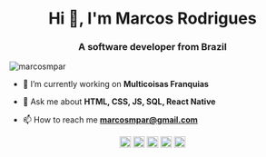 <h1 align="center">Hi 👋, I'm Marcos Rodrigues</h1>
<h3 align="center">A software developer from Brazil</h3>
<p align="left"> <img src="https://komarev.com/ghpvc/?username=marcosmpar" alt="marcosmpar" /> </p>

- 🔭 I’m currently working on **Multicoisas Franquias**

- 💬 Ask me about **HTML, CSS, JS, SQL, React Native**

- 📫 How to reach me **marcosmpar@gmail.com**

<p align="center">
<a href="https://twitter.com/marcosmpar" target="blank"><img align="center" src="https://cdn.jsdelivr.net/npm/simple-icons@3.0.1/icons/twitter.svg" alt="marcosmpar" height="20" width="20" /></a>
<a href="https://linkedin.com/in/marcosmpar" target="blank"><img align="center" src="https://cdn.jsdelivr.net/npm/simple-icons@3.0.1/icons/linkedin.svg" alt="marcosmpar" height="20" width="20" /></a>
<a href="https://stackoverflow.com/marcos-rodrigues" target="blank"><img align="center" src="https://cdn.jsdelivr.net/npm/simple-icons@3.0.1/icons/stackoverflow.svg" alt="marcos-rodrigues" height="20" width="20" /></a>
<a href="https://instagram.com/marcosmpar" target="blank"><img align="center" src="https://cdn.jsdelivr.net/npm/simple-icons@3.0.1/icons/instagram.svg" alt="marcosmpar" height="20" width="20" /></a>
<a href="https://www.youtube.com/c/marcosmpar" target="blank"><img align="center" src="https://cdn.jsdelivr.net/npm/simple-icons@3.0.1/icons/youtube.svg" alt="marcosmpar" height="20" width="20" /></a>
</p>
